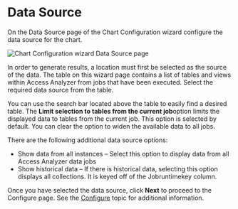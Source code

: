# Data Source

On the Data Source page of the Chart Configuration wizard configure the data source for the chart.

![Chart Configuration wizard Data Source page](/img/product_docs/accessanalyzer/admin/report/chartwizard/datasource.webp)

In order to generate results, a location must first be selected as the source of the data. The table
on this wizard page contains a list of tables and views within Access Analyzer from jobs that have
been executed. Select the required data source from the table.

You can use the search bar located above the table to easily find a desired table. The **Limit
selection to tables from the current job**option limits the displayed data to tables from the
current job. This option is selected by default. You can clear the option to widen the available
data to all jobs.

There are the following additional data source options:

- Show data from all instances – Select this option to display data from all Access Analyzer data
  jobs
- Show historical data – If there is historical data, selecting this option displays all
  collections. It is keyed off of the Jobruntimekey column.

Once you have selected the data source, click **Next** to proceed to the Configure page. See the
[Configure](/docs/accessanalyzer/12.0/admin/report/chartwizard/configure.md) topic for additional information.
